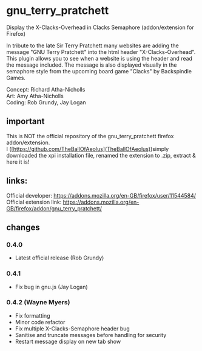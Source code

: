 # gnu_terry_pratchett

Display the X-Clacks-Overhead in Clacks Semaphore (addon/extension for Firefox)

In tribute to the late Sir Terry Pratchett many websites are adding the message "GNU Terry Pratchett" into the html header "X-Clacks-Overhead". This plugin allows you to see when a website is using the header and read the message included. The message is also displayed visually in the semaphore style from the upcoming board game "Clacks" by Backspindle Games.

Concept: Richard Atha-Nicholls  
Art: Amy Atha-Nicholls  
Coding: Rob Grundy, Jay Logan

## important
This is NOT the official repository of the gnu_terry_pratchett firefox addon/extension.  
I ([https://github.com/TheBallOfAeolus](TheBallOfAeolus))simply downloaded the xpi installation file, renamed the extension to .zip, extract & here it is!

## links:
Official developer: https://addons.mozilla.org/en-GB/firefox/user/11544584/  
Official extension link: https://addons.mozilla.org/en-GB/firefox/addon/gnu_terry_pratchett/

## changes

### 0.4.0

* Latest official release (Rob Grundy)

### 0.4.1

* Fix bug in gnu.js (Jay Logan)

### 0.4.2 (Wayne Myers)

* Fix formatting
* Minor code refactor
* Fix multiple X-Clacks-Semaphore header bug
* Sanitise and truncate messages before handling for security
* Restart message display on new tab show
